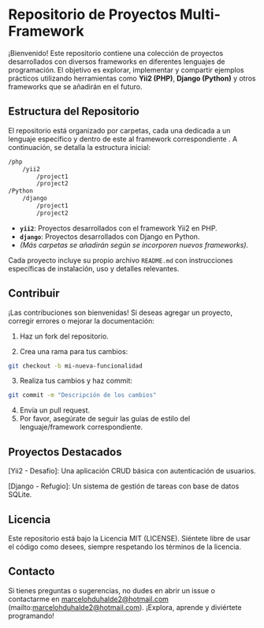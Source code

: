 # Repositorio de Proyectos Multi-Framework

¡Bienvenido! Este repositorio contiene una colección de proyectos desarrollados con diversos frameworks en diferentes lenguajes de programación. El objetivo es explorar, implementar y compartir ejemplos prácticos utilizando herramientas como **Yii2 (PHP)**, **Django (Python)** y otros frameworks que se añadirán en el futuro.

## Estructura del Repositorio

El repositorio está organizado por carpetas, cada una dedicada a un lenguaje específico y dentro de este al framework correspondiente . A continuación, se detalla la estructura inicial:
```bash
/php
    /yii2
        /project1
        /project2
/Python
    /django
        /project1
        /project2
```

- **`yii2`**: Proyectos desarrollados con el framework Yii2 en PHP.
- **`django`**: Proyectos desarrollados con Django en Python.
- *(Más carpetas se añadirán según se incorporen nuevos frameworks).*

Cada proyecto incluye su propio archivo `README.md` con instrucciones específicas de instalación, uso y detalles relevantes.

## Contribuir
¡Las contribuciones son bienvenidas! Si deseas agregar un proyecto, corregir errores o mejorar la documentación:
1. Haz un fork del repositorio.

2. Crea una rama para tus cambios:
```bash
git checkout -b mi-nueva-funcionalidad
```
3. Realiza tus cambios y haz commit:
```bash
git commit -m "Descripción de los cambios"
```
4. Envía un pull request.
5. Por favor, asegúrate de seguir las guías de estilo del lenguaje/framework correspondiente.

## Proyectos Destacados
[Yii2 - Desafio]: Una aplicación CRUD básica con autenticación de usuarios.

[Django - Refugio]: Un sistema de gestión de tareas con base de datos SQLite.

## Licencia
Este repositorio está bajo la Licencia MIT (LICENSE). Siéntete libre de usar el código como desees, siempre respetando los términos de la licencia.

## Contacto
Si tienes preguntas o sugerencias, no dudes en abrir un issue o contactarme en marcelohduhalde2@hotmail.com (mailto:marcelohduhalde2@hotmail.com).
¡Explora, aprende y diviértete programando!

